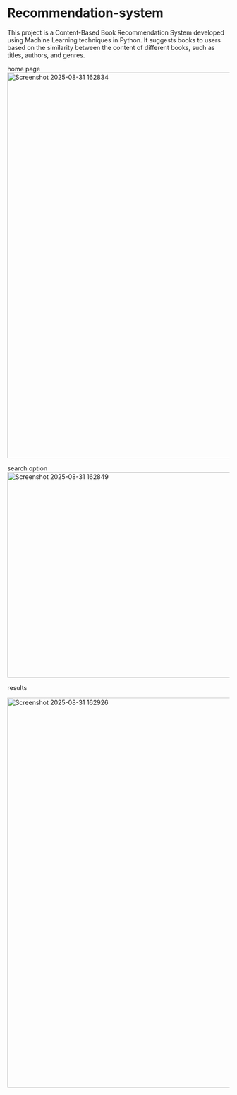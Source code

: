 # Recommendation-system
This project is a Content-Based Book Recommendation System developed using Machine Learning techniques in Python. It suggests books to users based on the similarity between the content of different books, such as titles, authors, and genres.

home page
<img width="1881" height="874" alt="Screenshot 2025-08-31 162834" src="https://github.com/user-attachments/assets/098972a5-8135-46cd-987d-37a135b3801a" />

search option
<img width="1910" height="466" alt="Screenshot 2025-08-31 162849" src="https://github.com/user-attachments/assets/01f7ebbd-7555-4e92-a4d2-b7c1667e00c3" />

results 

<img width="1894" height="883" alt="Screenshot 2025-08-31 162926" src="https://github.com/user-attachments/assets/1a6c4928-b1f6-46d8-820c-27cb1fd57ece" />
